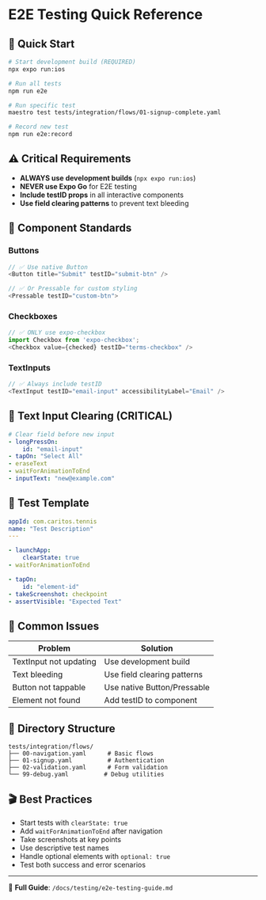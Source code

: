 # E2E Testing Quick Reference

## 🚀 Quick Start

```bash
# Start development build (REQUIRED)
npx expo run:ios

# Run all tests
npm run e2e

# Run specific test
maestro test tests/integration/flows/01-signup-complete.yaml

# Record new test
npm run e2e:record
```

## ⚠️ Critical Requirements

- **ALWAYS use development builds** (`npx expo run:ios`)
- **NEVER use Expo Go** for E2E testing
- **Include testID props** in all interactive components
- **Use field clearing patterns** to prevent text bleeding

## 🎯 Component Standards

### Buttons
```typescript
// ✅ Use native Button
<Button title="Submit" testID="submit-btn" />

// ✅ Or Pressable for custom styling  
<Pressable testID="custom-btn">
```

### Checkboxes
```typescript
// ✅ ONLY use expo-checkbox
import Checkbox from 'expo-checkbox';
<Checkbox value={checked} testID="terms-checkbox" />
```

### TextInputs
```typescript
// ✅ Always include testID
<TextInput testID="email-input" accessibilityLabel="Email" />
```

## 🔧 Text Input Clearing (CRITICAL)

```yaml
# Clear field before new input
- longPressOn:
    id: "email-input"
- tapOn: "Select All"
- eraseText
- waitForAnimationToEnd
- inputText: "new@example.com"
```

## 📝 Test Template

```yaml
appId: com.caritos.tennis
name: "Test Description"
---

- launchApp:
    clearState: true
- waitForAnimationToEnd

- tapOn:
    id: "element-id"
- takeScreenshot: checkpoint
- assertVisible: "Expected Text"
```

## 🐛 Common Issues

| Problem | Solution |
|---------|----------|
| TextInput not updating | Use development build |
| Text bleeding | Use field clearing patterns |
| Button not tappable | Use native Button/Pressable |
| Element not found | Add testID to component |

## 📁 Directory Structure

```
tests/integration/flows/
├── 00-navigation.yaml      # Basic flows
├── 01-signup.yaml          # Authentication  
├── 02-validation.yaml      # Form validation
└── 99-debug.yaml          # Debug utilities
```

## 🎬 Best Practices

- Start tests with `clearState: true`
- Add `waitForAnimationToEnd` after navigation
- Take screenshots at key points
- Use descriptive test names
- Handle optional elements with `optional: true`
- Test both success and error scenarios

---
📖 **Full Guide**: `/docs/testing/e2e-testing-guide.md`